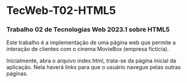 # TecWeb-T02-HTML5
### Trabalho 02 de Tecnologias Web 2023.1 sobre HTML5<br>

Este trabalho é a implementação de uma página web que permite a interação de clientes com o cinema MovieBox (empresa fictícia).

Inicialmente, abra o arquivo index.html, trata-se da página inicial da aplicação. Nela haverá links para que o usuário navegue pelas outras páginas.
